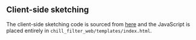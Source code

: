 ## Client-side sketching

The client-side sketching code is sourced from
[here](https://github.com/sourmash-bio/branchwater/tree/main/app/static)
and the JavaScript is placed entirely in
`chill_filter_web/templates/index.html`.
